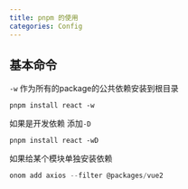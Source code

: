 ```yaml
---
title: pnpm 的使用
categories: Config
---
```



## 基本命令

`-w`  作为所有的package的公共依赖安装到根目录

```shell
pnpm install react -w
```

如果是开发依赖 添加`-D`

```shell
pnpm install react -wD
```

如果给某个模块单独安装依赖

```ts
onom add axios --filter @packages/vue2
```
